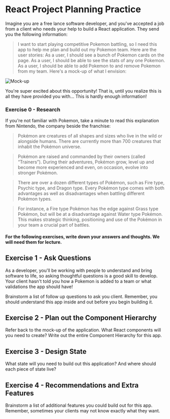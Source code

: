 # React Project Planning Practice 

Imagine you are a free lance software developer, and you've accepted a job from a client who needs your help to build a React application. They send you the following information:

>I want to start playing competitive Pokemon battling, so I need this app to help me plan and build out my Pokemon team. Here are the user stories: As a user, I should see a bunch of Pokemon cards on the page. As a user, I should be able to see the stats of any one Pokemon. As a user, I should be able to add Pokemon to and remove Pokemon from my team. Here's a mock-up of what I envision:

![Mock-up](assets/pokemon-team-builder.png)

You're super excited about this opportunity! That is, until you realize this is all they have provided you with... This is hardly enough information!


### Exercise 0 - Research
If you're not familiar with Pokemon, take a minute to read this explanation from Nintendo, the company beside the franchise:

> Pokémon are creatures of all shapes and sizes who live in the wild or alongside humans. There are currently more than 700 creatures that inhabit the Pokémon universe.

> Pokémon are raised and commanded by their owners (called “Trainers”). During their adventures, Pokémon grow, level up and become more experienced and even, on occasion, evolve into stronger Pokémon.

> There are over a dozen different types of Pokémon, such as Fire type, Psychic type, and Dragon type. Every Pokémon type comes with both advantages as well as disadvantages when battling different Pokémon types.

> For instance, a Fire type Pokémon has the edge against Grass type Pokémon, but will be at a disadvantage against Water type Pokémon. This makes strategic thinking, positioning and use of the Pokémon in your team a crucial part of battles.

#### For the following exercises, write down your answers and thoughts. We will need them for lecture.

## Exercise 1 - Ask Questions

As a developer, you'll be working with people to understand and bring software to life, so asking thoughtful questions is a good skill to develop. Your client hasn't told you how a Pokemon is added to a team or what validations the app should have!

Brainstorm a list of follow up questions to ask you client. Remember, you should understand this app inside and out before you begin building it.

## Exercise 2 - Plan out the Component Hierarchy

Refer back to the mock-up of the application. What React components will you need to create? Write out the entire Component Hierarchy for this app.

## Exercise 3 - Design State

What state will you need to build out this application? And where should each piece of state live?

## Exercise 4 - Recommendations and Extra Features

Brainstorm a list of additional features you could build out for this app. Remember, sometimes your clients may not know exactly what they want. 


